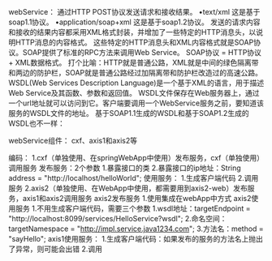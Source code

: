 webService：
    通过HTTP POST协议发送请求和接收结果。
        •text/xml 这是基于soap1.1协议。
        •application/soap+xml 这是基于soap1.2协议。
    发送的请求内容和接收的结果内容都采用XML格式封装，并增加了一些特定的HTTP消息头，以说明HTTP消息的内容格式。
    这些特定的HTTP消息头和XML内容格式就是SOAP协议。SOAP提供了标准的RPC方法来调用Web Service。
    SOAP协议 = HTTP协议 + XML数据格式。
    打个比喻：HTTP就是普通公路，XML就是中间的绿色隔离带和两边的防护栏，SOAP就是普通公路经过加隔离带和防护栏改造过的高速公路。
    WSDL(Web Services Description Language)是一个基于XML的语言，用于描述Web Service及其函数、参数和返回值。
    WSDL文件保存在Web服务器上，通过一个url地址就可以访问到它。客户端要调用一个WebService服务之前，要知道该服务的WSDL文件的地址。
    基于SOAP1.1生成的WSDL和基于SOAP1.2生成的WSDL也不一样：
    
webService组件：
    cxf、axis1和axis2等
    
编码：
    1.cxf（单独使用、在springWebApp中使用）发布服务，cxf（单独使用）调用服务
        发布服务：2个参数
            1.暴露接口的类
            2.暴露接口的ip地址：String address = "http://localhost/helloWorld";
        使用服务：
            1.生成客户端代码
            2.调用服务
    2.axis2（单独使用、在WebApp中使用，都需要用到axis2-web）发布服务，axis1和axis2调用服务
        axis2发布服务
            1.使用集成在webApp中方式
        axis2使用服务
            1.不用生成客户端代码，需要三个参数
                 1.wsdl地址：targetEndpoint = "http://localhost:8099/services/HelloService?wsdl";
                 2.命名空间：targetNamespace = "http://impl.service.java1234.com";
                 3.方法名：method = "sayHello";
        axis1使用服务：
            1.生成客户端代码：如果发布的服务的方法名上抛出了异常，则可能会出错
            2.调用